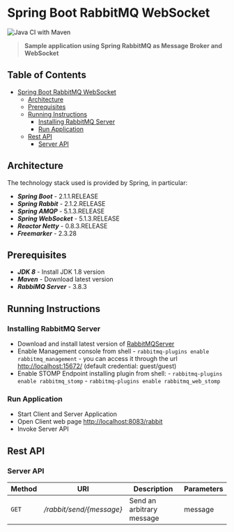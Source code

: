 

# Spring Boot RabbitMQ WebSocket

![Java CI with Maven](https://github.com/gcalsolaro/spring-boot-rabbit-websocket/workflows/Java%20CI%20with%20Maven/badge.svg)
> **Sample application using Spring RabbitMQ as Message Broker and WebSocket**


## Table of Contents

   * [Spring Boot RabbitMQ WebSocket](#spring-boot-rabbitmq-websocket)
      * [Architecture](#architecture)
      * [Prerequisites](#prerequisites)
      * [Running Instructions](#running-instructions)
	      * [Installing RabbitMQ Server](#installing-rabbitmq-server)
	      * [Run Application](#run-application)
      * [Rest API](#rest-api)
	      * [Server API](#server-api)
      

## Architecture

The technology stack used is provided by Spring, in particular:

* **_Spring Boot_** - 2.1.1.RELEASE
* **_Spring Rabbit_** - 2.1.2.RELEASE
* **_Spring AMQP_** - 5.1.3.RELEASE
* **_Spring WebSocket_** - 5.1.3.RELEASE
* **_Reactor Netty_** - 0.8.3.RELEASE
* **_Freemarker_** - 2.3.28

## Prerequisites
* **_JDK 8_** - Install JDK 1.8 version
* **_Maven_** - Download latest version
* **_RabbiMQ Server_** - 3.8.3

## Running Instructions

### Installing RabbitMQ Server
- Download and install latest version of [RabbitMQServer](https://www.rabbitmq.com/)
- Enable Management console from shell
		- `rabbitmq-plugins enable rabbitmq_management`
		-  you can access it through the url [http://localhost:15672/](http://localhost:15672/) (default credential: guest/guest)
- Enable STOMP Endpoint installing plugin from shell:
		- `rabbitmq-plugins enable rabbitmq_stomp`
		- `rabbitmq-plugins enable rabbitmq_web_stomp`

### Run Application
- Start Client and Server Application
- Open Client web page [http://localhost:8083/rabbit](http://localhost:8083/rabbit)
- Invoke Server API

## Rest API

### Server API

Method | URI | Description | Parameters |
--- | --- | --- | --- |
`GET` | */rabbit/send/{message}* | Send an arbitrary message | message

